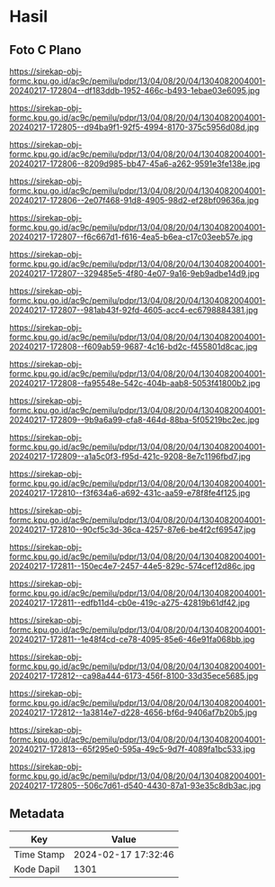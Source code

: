 # Hasil

## Foto C Plano

https://sirekap-obj-formc.kpu.go.id/ac9c/pemilu/pdpr/13/04/08/20/04/1304082004001-20240217-172804--df183ddb-1952-466c-b493-1ebae03e6095.jpg

https://sirekap-obj-formc.kpu.go.id/ac9c/pemilu/pdpr/13/04/08/20/04/1304082004001-20240217-172805--d94ba9f1-92f5-4994-8170-375c5956d08d.jpg

https://sirekap-obj-formc.kpu.go.id/ac9c/pemilu/pdpr/13/04/08/20/04/1304082004001-20240217-172806--8209d985-bb47-45a6-a262-9591e3fe138e.jpg

https://sirekap-obj-formc.kpu.go.id/ac9c/pemilu/pdpr/13/04/08/20/04/1304082004001-20240217-172806--2e07f468-91d8-4905-98d2-ef28bf09636a.jpg

https://sirekap-obj-formc.kpu.go.id/ac9c/pemilu/pdpr/13/04/08/20/04/1304082004001-20240217-172807--f6c667d1-f616-4ea5-b6ea-c17c03eeb57e.jpg

https://sirekap-obj-formc.kpu.go.id/ac9c/pemilu/pdpr/13/04/08/20/04/1304082004001-20240217-172807--329485e5-4f80-4e07-9a16-9eb9adbe14d9.jpg

https://sirekap-obj-formc.kpu.go.id/ac9c/pemilu/pdpr/13/04/08/20/04/1304082004001-20240217-172807--981ab43f-92fd-4605-acc4-ec6798884381.jpg

https://sirekap-obj-formc.kpu.go.id/ac9c/pemilu/pdpr/13/04/08/20/04/1304082004001-20240217-172808--f609ab59-9687-4c16-bd2c-f455801d8cac.jpg

https://sirekap-obj-formc.kpu.go.id/ac9c/pemilu/pdpr/13/04/08/20/04/1304082004001-20240217-172808--fa95548e-542c-404b-aab8-5053f41800b2.jpg

https://sirekap-obj-formc.kpu.go.id/ac9c/pemilu/pdpr/13/04/08/20/04/1304082004001-20240217-172809--9b9a6a99-cfa8-464d-88ba-5f05219bc2ec.jpg

https://sirekap-obj-formc.kpu.go.id/ac9c/pemilu/pdpr/13/04/08/20/04/1304082004001-20240217-172809--a1a5c0f3-f95d-421c-9208-8e7c1196fbd7.jpg

https://sirekap-obj-formc.kpu.go.id/ac9c/pemilu/pdpr/13/04/08/20/04/1304082004001-20240217-172810--f3f634a6-a692-431c-aa59-e78f8fe4f125.jpg

https://sirekap-obj-formc.kpu.go.id/ac9c/pemilu/pdpr/13/04/08/20/04/1304082004001-20240217-172810--90cf5c3d-36ca-4257-87e6-be4f2cf69547.jpg

https://sirekap-obj-formc.kpu.go.id/ac9c/pemilu/pdpr/13/04/08/20/04/1304082004001-20240217-172811--150ec4e7-2457-44e5-829c-574cef12d86c.jpg

https://sirekap-obj-formc.kpu.go.id/ac9c/pemilu/pdpr/13/04/08/20/04/1304082004001-20240217-172811--edfb11d4-cb0e-419c-a275-42819b61df42.jpg

https://sirekap-obj-formc.kpu.go.id/ac9c/pemilu/pdpr/13/04/08/20/04/1304082004001-20240217-172811--1e48f4cd-ce78-4095-85e6-46e91fa068bb.jpg

https://sirekap-obj-formc.kpu.go.id/ac9c/pemilu/pdpr/13/04/08/20/04/1304082004001-20240217-172812--ca98a444-6173-456f-8100-33d35ece5685.jpg

https://sirekap-obj-formc.kpu.go.id/ac9c/pemilu/pdpr/13/04/08/20/04/1304082004001-20240217-172812--1a3814e7-d228-4656-bf6d-9406af7b20b5.jpg

https://sirekap-obj-formc.kpu.go.id/ac9c/pemilu/pdpr/13/04/08/20/04/1304082004001-20240217-172813--65f295e0-595a-49c5-9d7f-4089fa1bc533.jpg

https://sirekap-obj-formc.kpu.go.id/ac9c/pemilu/pdpr/13/04/08/20/04/1304082004001-20240217-172805--506c7d61-d540-4430-87a1-93e35c8db3ac.jpg


## Metadata

| Key        | Value               |
| ---------- | ------------------- |
| Time Stamp | 2024-02-17 17:32:46 |
| Kode Dapil | 1301                |



